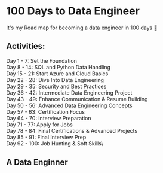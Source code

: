 # 100 Days to Data Engineer

It's my Road map for becoming a data engineer in 100 days 🚀

## Activities:

Day 1 - 7: Set the Foundation\
Day 8 - 14: SQL and Python Data Handling\
Day 15 - 21: Start Azure and Cloud Basics\
Day 22 - 28: Dive Into Data Engineering\
Day 29 - 35: Security and Best Practices\
Day 36 - 42: Intermediate Data Engineering Project\
Day 43 - 49: Enhance Communication & Resume Building\
Day 50 - 56: Advanced Data Engineering Concepts\
Day 57 - 63: Certification Focus\
Day 64 - 70: Interview Preparation\
Day 71 - 77: Apply for Jobs\
Day 78 - 84: Final Certifications & Advanced Projects\
Day 85 - 91: Final Interview Prep\
Day 92 - 100: Job Hunting & Soft Skills\

## A Data Enginner

